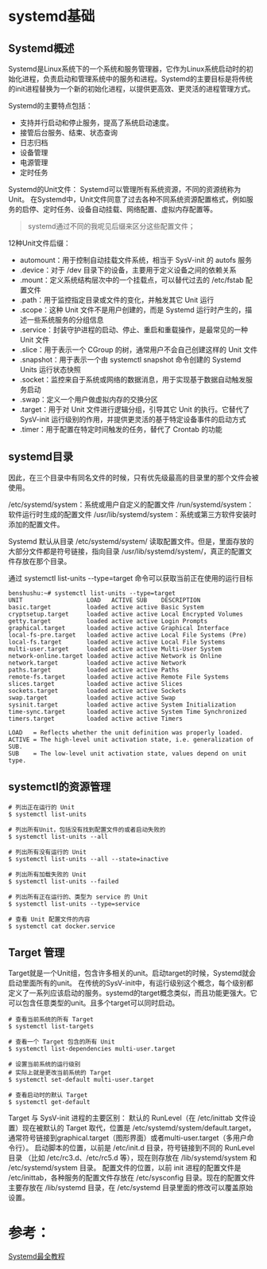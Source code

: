 # systemd基础

## Systemd概述
Systemd是Linux系统下的一个系统和服务管理器，它作为Linux系统启动时的初始化进程，负责启动和管理系统中的服务和进程。Systemd的主要目标是将传统的init进程替换为一个新的初始化进程，以提供更高效、更灵活的进程管理方式。

Systemd的主要特点包括：
- 支持并行启动和停止服务，提高了系统启动速度。
- 接管后台服务、结束、状态查询
- 日志归档
- 设备管理
- 电源管理
- 定时任务

Systemd的Unit文件：
Systemd可以管理所有系统资源，不同的资源统称为Unit。
在Systemd中，Unit文件同意了过去各种不同系统资源配置格式，例如服务的启停、定时任务、设备自动挂载、网络配置、虚拟内存配置等。
> systemd通过不同的我呢见后缀来区分这些配置文件；

12种Unit文件后缀：
- automount：用于控制自动挂载文件系统，相当于 SysV-init 的 autofs 服务
- .device：对于 /dev 目录下的设备，主要用于定义设备之间的依赖关系
- .mount：定义系统结构层次中的一个挂载点，可以替代过去的 /etc/fstab 配置文件
- .path：用于监控指定目录或文件的变化，并触发其它 Unit 运行
- .scope：这种 Unit 文件不是用户创建的，而是 Systemd 运行时产生的，描述一些系统服务的分组信息
- .service：封装守护进程的启动、停止、重启和重载操作，是最常见的一种 Unit 文件
- .slice：用于表示一个 CGroup 的树，通常用户不会自己创建这样的 Unit 文件
- .snapshot：用于表示一个由 systemctl snapshot 命令创建的 Systemd Units 运行状态快照
- .socket：监控来自于系统或网络的数据消息，用于实现基于数据自动触发服务启动
- .swap：定义一个用户做虚拟内存的交换分区
- .target：用于对 Unit 文件进行逻辑分组，引导其它 Unit 的执行。它替代了 SysV-init 运行级别的作用，并提供更灵活的基于特定设备事件的启动方式
- .timer：用于配置在特定时间触发的任务，替代了 Crontab 的功能

## systemd目录
因此，在三个目录中有同名文件的时候，只有优先级最高的目录里的那个文件会被使用。

/etc/systemd/system：系统或用户自定义的配置文件
/run/systemd/system：软件运行时生成的配置文件
/usr/lib/systemd/system：系统或第三方软件安装时添加的配置文件。

Systemd 默认从目录 /etc/systemd/system/ 读取配置文件。但是，里面存放的大部分文件都是符号链接，指向目录 /usr/lib/systemd/system/，真正的配置文件存放在那个目录。

通过 systemctl list-units --type=target 命令可以获取当前正在使用的运行目标

```shell
benshushu:~# systemctl list-units --type=target
UNIT                  LOAD   ACTIVE SUB    DESCRIPTION                         
basic.target          loaded active active Basic System                        
cryptsetup.target     loaded active active Local Encrypted Volumes             
getty.target          loaded active active Login Prompts                       
graphical.target      loaded active active Graphical Interface                 
local-fs-pre.target   loaded active active Local File Systems (Pre)            
local-fs.target       loaded active active Local File Systems                  
multi-user.target     loaded active active Multi-User System                   
network-online.target loaded active active Network is Online                   
network.target        loaded active active Network                             
paths.target          loaded active active Paths                               
remote-fs.target      loaded active active Remote File Systems                 
slices.target         loaded active active Slices                              
sockets.target        loaded active active Sockets                             
swap.target           loaded active active Swap                                
sysinit.target        loaded active active System Initialization               
time-sync.target      loaded active active System Time Synchronized            
timers.target         loaded active active Timers                              

LOAD   = Reflects whether the unit definition was properly loaded.
ACTIVE = The high-level unit activation state, i.e. generalization of SUB.
SUB    = The low-level unit activation state, values depend on unit type.
```

## systemctl的资源管理

```shell
# 列出正在运行的 Unit
$ systemctl list-units

# 列出所有Unit，包括没有找到配置文件的或者启动失败的
$ systemctl list-units --all

# 列出所有没有运行的 Unit
$ systemctl list-units --all --state=inactive

# 列出所有加载失败的 Unit
$ systemctl list-units --failed

# 列出所有正在运行的、类型为 service 的 Unit
$ systemctl list-units --type=service

# 查看 Unit 配置文件的内容
$ systemctl cat docker.service
```


## Target 管理

Target就是一个Unit组，包含许多相关的unit。启动target的时候，Systemd就会启动里面所有的unit。
在传统的SysV-init中，有运行级别这个概念，每个级别都定义了一系列应该启动的服务。systemd的target概念类似，而且功能更强大。它可以包含任意类型的unit。且多个target可以同时启动。

```shell
# 查看当前系统的所有 Target
$ systemctl list-targets

# 查看一个 Target 包含的所有 Unit
$ systemctl list-dependencies multi-user.target

# 设置当前系统的运行级别
# 实际上就是更改当前系统的 Target
$ systemctl set-default multi-user.target

# 查看启动时的默认 Target
$ systemctl get-default
```
Target 与 SysV-init 进程的主要区别：
默认的 RunLevel（在 /etc/inittab 文件设置）现在被默认的 Target 取代，位置是 /etc/systemd/system/default.target，通常符号链接到graphical.target（图形界面）或者multi-user.target（多用户命令行）。
启动脚本的位置，以前是 /etc/init.d 目录，符号链接到不同的 RunLevel 目录 （比如 /etc/rc3.d、/etc/rc5.d 等），现在则存放在 /lib/systemd/system 和 /etc/systemd/system 目录。
配置文件的位置，以前 init 进程的配置文件是 /etc/inittab，各种服务的配置文件存放在 /etc/sysconfig 目录。现在的配置文件主要存放在 /lib/systemd 目录，在 /etc/systemd 目录里面的修改可以覆盖原始设置。

# 参考：
[Systemd最全教程](https://cloud.tencent.com/developer/article/1516125)

